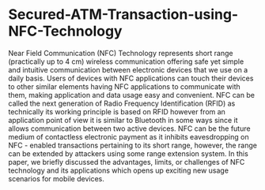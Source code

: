 # Secured-ATM-Transaction-using-NFC-Technology
Near Field Communication (NFC) Technology represents short range (practically up to 4 cm) wireless communication offering safe yet simple and intuitive communication between electronic devices that we use on a daily basis. Users of devices with NFC applications can touch their devices to other similar elements having NFC applications to communicate with them, making application and data usage easy and convenient. NFC can be called the next generation of Radio Frequency Identification (RFID) as technically its working principle is based on RFID however from an application point of view it is similar to Bluetooth in some ways since it allows communication between two active devices. NFC can be the future medium of contactless electronic payment as it inhibits eavesdropping on NFC - enabled transactions pertaining to its short range, however, the range can be extended by attackers using some range extension system. In this paper, we briefly discussed the advantages, limits, or challenges of NFC technology and its applications which opens up exciting new usage scenarios for mobile devices.

